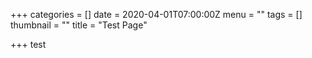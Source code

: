 +++
categories = []
date = 2020-04-01T07:00:00Z
menu = ""
tags = []
thumbnail = ""
title = "Test Page"

+++
test